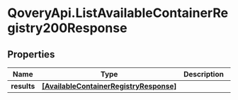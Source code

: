 # QoveryApi.ListAvailableContainerRegistry200Response

## Properties

Name | Type | Description | Notes
------------ | ------------- | ------------- | -------------
**results** | [**[AvailableContainerRegistryResponse]**](AvailableContainerRegistryResponse.md) |  | [optional] 


